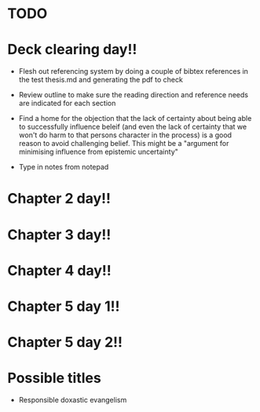 # TODO

# Deck clearing day!!

* Flesh out referencing system by doing a couple of bibtex references in the test thesis.md and generating the pdf to check
* Review outline to make sure the reading direction and reference needs are indicated for each section
* Find a home for the objection that the lack of certainty about being able to successfully influence beleif (and even the lack of certainty that we won't do harm to that persons character in the process) is a good reason to avoid challenging belief. This might be a "argument for minimising influence from epistemic uncertainty"

* Type in notes from notepad

# Chapter 2 day!!

# Chapter 3 day!!

# Chapter 4 day!!

# Chapter 5 day 1!!

# Chapter 5 day 2!!

# Possible titles
* Responsible doxastic evangelism

